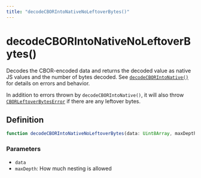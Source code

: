 ```yaml
---
title: "decodeCBORIntoNativeNoLeftoverBytes()"
---
```


# decodeCBORIntoNativeNoLeftoverBytes()

Decodes the CBOR-encoded data and returns the decoded value as native JS values and the number of bytes decoded. See [`decodeCBORIntoNative()`]() for details on errors and behavior.

In addition to errors thrown by `decodeCBORIntoNative()`, it will also throw [`CBORLeftoverBytesError`]() if there are any leftover bytes.

## Definition

```ts
function decodeCBORIntoNativeNoLeftoverBytes(data: Uint8Array, maxDepth: number): unknown;
```

### Parameters

- `data`
- `maxDepth`: How much nesting is allowed
